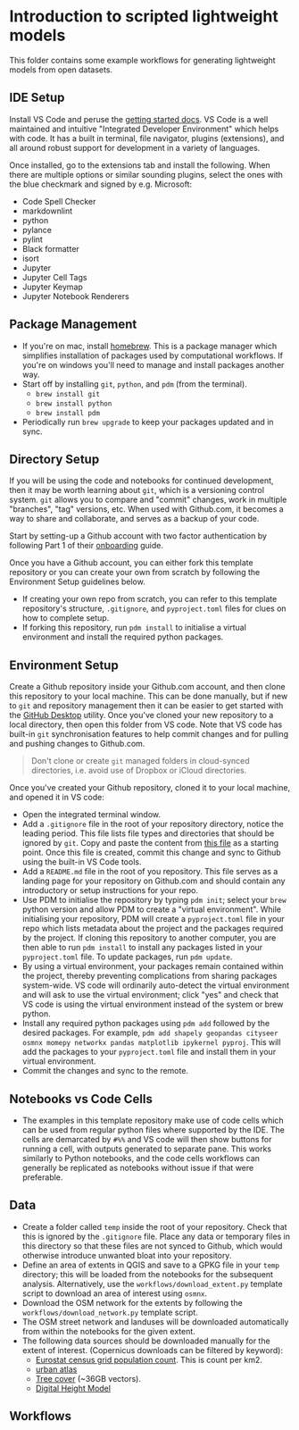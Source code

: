 # Introduction to scripted lightweight models

This folder contains some example workflows for generating lightweight models from open datasets.

## IDE Setup

Install VS Code and peruse the [getting started docs](https://code.visualstudio.com/docs/introvideos/basics). VS Code is a well maintained and intuitive "Integrated Developer Environment" which helps with code. It has a built in terminal, file navigator, plugins (extensions), and all around robust support for development in a variety of languages.

Once installed, go to the extensions tab and install the following. When there are multiple options or similar sounding plugins, select the ones with the blue checkmark and signed by e.g. Microsoft:

- Code Spell Checker
- markdownlint
- python
- pylance
- pylint
- Black formatter
- isort
- Jupyter
- Jupyter Cell Tags
- Jupyter Keymap
- Jupyter Notebook Renderers

## Package Management

- If you're on mac, install [homebrew](https://brew.sh). This is a package manager which simplifies installation of packages used by computational workflows. If you're on windows you'll need to manage and install packages another way.
- Start off by installing `git`, `python`, and `pdm` (from the terminal).
  - `brew install git`
  - `brew install python`
  - `brew install pdm`
- Periodically run `brew upgrade` to keep your packages updated and in sync.

## Directory Setup

If you will be using the code and notebooks for continued development, then it may be worth learning about `git`, which is a versioning control system. `git` allows you to compare and "commit" changes, work in multiple "branches", "tag" versions, etc. When used with Github.com, it becomes a way to share and collaborate, and serves as a backup of your code.

Start by setting-up a Github account with two factor authentication by following Part 1 of their [onboarding](https://docs.github.com/en/get-started/onboarding/getting-started-with-your-github-account) guide.

Once you have a Github account, you can either fork this template repository or you can create your own from scratch by following the Environment Setup guidelines below.

- If creating your own repo from scratch, you can refer to this template repository's structure, `.gitignore`, and `pyproject.toml` files for clues on how to complete setup.
- If forking this repository, run `pdm install` to initialise a virtual environment and install the required python packages.

## Environment Setup

Create a Github repository inside your Github.com account, and then clone this repository to your local machine. This can be done manually, but if new to `git` and repository management then it can be easier to get started with the [GitHub Desktop](https://desktop.github.com) utility. Once you've cloned your new repository to a local directory, then open this folder from VS code. Note that VS code has built-in `git` synchronisation features to help commit changes and for pulling and pushing changes to Github.com.

> Don't clone or create `git` managed folders in cloud-synced directories, i.e. avoid use of Dropbox or iCloud directories.

Once you've created your Github repository, cloned it to your local machine, and opened it in VS code:

- Open the integrated terminal window.
- Add a `.gitignore` file in the root of your repository directory, notice the leading period. This file lists file types and directories that should be ignored by `git`. Copy and paste the content from [this file](https://github.com/UCL/ba-ebdp-toolkit/blob/main/.gitignore) as a starting point. Once this file is created, commit this change and sync to Github using the built-in VS Code tools.
- Add a `README.md` file in the root of you repository. This file serves as a landing page for your repository on Github.com and should contain any introductory or setup instructions for your repo.
- Use PDM to initialise the repository by typing `pdm init`; select your `brew` python version and allow PDM to create a "virtual environment". While initialising your repository, PDM will create a `pyproject.toml` file in your repo which lists metadata about the project and the packages required by the project. If cloning this repository to another computer, you are then able to run `pdm install` to install any packages listed in your `pyproject.toml` file. To update packages, run `pdm update`.
- By using a virtual environment, your packages remain contained within the project, thereby preventing complications from sharing packages system-wide. VS code will ordinarily auto-detect the virtual environment and will ask to use the virtual environment; click "yes" and check that VS code is using the virtual environment instead of the system or brew python.
- Install any required python packages using `pdm add` followed by the desired packages. For example, `pdm add shapely geopandas cityseer osmnx momepy networkx pandas matplotlib ipykernel pyproj`. This will add the packages to your `pyproject.toml` file and install them in your virtual environment.
- Commit the changes and sync to the remote.

## Notebooks vs Code Cells

- The examples in this template repository make use of code cells which can be used from regular python files where supported by the IDE. The cells are demarcated by `#%%` and VS code will then show buttons for running a cell, with outputs generated to separate pane. This works similarly to Python notebooks, and the code cells workflows can generally be replicated as notebooks without issue if that were preferable.

## Data

- Create a folder called `temp` inside the root of your repository. Check that this is ignored by the `.gitignore` file. Place any data or temporary files in this directory so that these files are not synced to Github, which would otherwise introduce unwanted bloat into your repository.
- Define an area of extents in QGIS and save to a GPKG file in your `temp` directory; this will be loaded from the notebooks for the subsequent analysis. Alternatively, use the `workflows/download_extent.py` template script to download an area of interest using `osmnx`.
- Download the OSM network for the extents by following the `workflows/download_network.py` template script.
- The OSM street network and landuses will be downloaded automatically from within the notebooks for the given extent.
- The following data sources should be downloaded manually for the extent of interest. (Copernicus downloads can be filtered by keyword):
  - [Eurostat census grid population count](https://ec.europa.eu/eurostat/web/gisco/geodata/reference-data/population-distribution-demography/geostat#geostat11). This is count per km2.
  - [urban atlas](https://land.copernicus.eu/local/urban-atlas/urban-atlas-2018)
  - [Tree cover](https://land.copernicus.eu/local/urban-atlas/street-tree-layer-stl-2018) (~36GB vectors).
  - [Digital Height Model](https://land.copernicus.eu/local/urban-atlas/building-height-2012)

## Workflows
